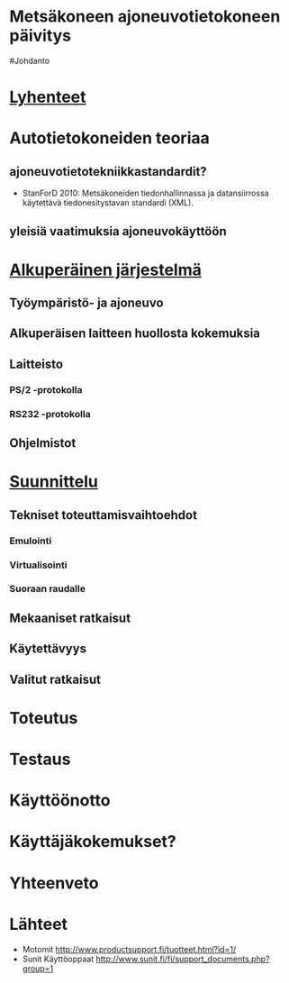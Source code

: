 
# Metsäkoneen ajoneuvotietokoneen päivitys

#Johdanto

# [Lyhenteet](sisalto/lyhenteet.md)

# Autotietokoneiden teoriaa
## ajoneuvotietotekniikkastandardit?
* StanForD 2010: Metsäkoneiden tiedonhallinnassa ja datansiirrossa käytettävä tiedonesitystavan standardi (XML).

## yleisiä vaatimuksia ajoneuvokäyttöön

# [Alkuperäinen järjestelmä](sisalto/alkuperainen_jarjestelma.md)
## Työympäristö- ja ajoneuvo
## Alkuperäisen laitteen huollosta kokemuksia

## Laitteisto
### PS/2 -protokolla
### RS232 -protokolla

## Ohjelmistot

# [Suunnittelu](sisalto/suunnittelu.md)
## Tekniset toteuttamisvaihtoehdot
### Emulointi
### Virtualisointi
### Suoraan raudalle
## Mekaaniset ratkaisut
## Käytettävyys
## Valitut ratkaisut

# Toteutus
# Testaus
# Käyttöönotto

# Käyttäjäkokemukset?

# Yhteenveto
# Lähteet
* Motomit http://www.productsupport.fi/tuotteet.html?id=1/
* Sunit Käyttöoppaat http://www.sunit.fi/fi/support_documents.php?group=1